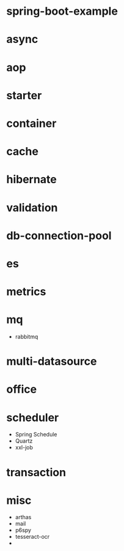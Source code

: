 # spring-boot-example
# async
# aop
# starter
# container
# cache
# hibernate
# validation
# db-connection-pool
# es
# metrics
# mq
* rabbitmq
# multi-datasource
# office
# scheduler
* Spring Schedule
* Quartz
* xxl-job
# transaction
# misc
* arthas
* mail
* p6spy
* tesseract-ocr
* 
